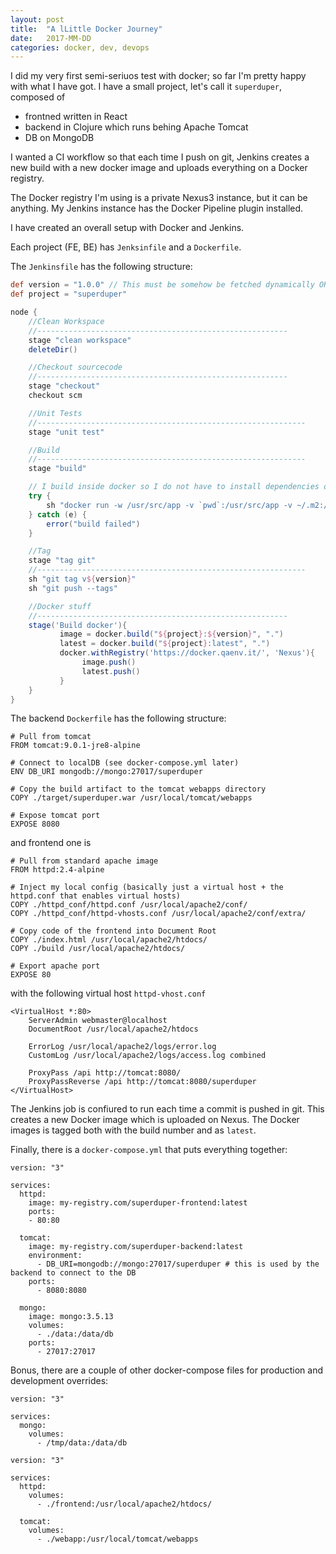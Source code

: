 ```yaml
---
layout: post
title:  "A lLittle Docker Journey"
date:   2017-MM-DD
categories: docker, dev, devops
---
```


I did my very first semi-seriuos test with docker; so far I'm pretty happy with what I have got. I have a small project, let's call it `superduper`, composed of
- frontned written in React
- backend in Clojure which runs behing Apache Tomcat
- DB on MongoDB

I wanted a CI workflow so that each time I push on git, Jenkins creates a new build with a new docker image and uploads everything on a Docker registry.

The Docker registry I'm using is a private Nexus3 instance, but it can be anything. My Jenkins instance has the Docker Pipeline plugin installed.

I have created an overall setup with Docker and Jenkins.

Each project (FE, BE) has `Jenksinfile` and a `Dockerfile`.

The `Jenkinsfile` has the following structure:

```groovy
def version = "1.0.0" // This must be somehow be fetched dynamically OR the Jenkins file must be updated for each new version.
def project = "superduper"

node {
    //Clean Workspace
    //--------------------------------------------------------
    stage "clean workspace"
    deleteDir()

    //Checkout sourcecode
    //--------------------------------------------------------
    stage "checkout"
    checkout scm

    //Unit Tests
    //------------------------------------------------------------
    stage "unit test"

    //Build
    //------------------------------------------------------------
    stage "build"

    // I build inside docker so I do not have to install dependencies on Jenkins. Note that .m2 directory is shared so it is not downloaded each time
    try {
        sh "docker run -w /usr/src/app -v `pwd`:/usr/src/app -v ~/.m2:/home/user/.m2 -e LOCAL_USER_ID=\$UID clojure:lein-2.7.1-alpine /bin/bash -c 'lein with-profile production ring uberwar; chmod -R a+rwx target'"
    } catch (e) {
        error("build failed")
    }

    //Tag
    stage "tag git"
    //------------------------------------------------------------
    sh "git tag v${version}"
    sh "git push --tags"

    //Docker stuff
    //--------------------------------------------------------
    stage('Build docker'){
           image = docker.build("${project}:${version}", ".")
           latest = docker.build("${project}:latest", ".")
           docker.withRegistry('https://docker.qaenv.it/', 'Nexus'){
                image.push()
                latest.push()
           }
    }
}
```

The backend `Dockerfile` has the following structure:

```
# Pull from tomcat
FROM tomcat:9.0.1-jre8-alpine

# Connect to localDB (see docker-compose.yml later)
ENV DB_URI mongodb://mongo:27017/superduper

# Copy the build artifact to the tomcat webapps directory
COPY ./target/superduper.war /usr/local/tomcat/webapps

# Expose tomcat port
EXPOSE 8080
```

and frontend one is

```
# Pull from standard apache image
FROM httpd:2.4-alpine

# Inject my local config (basically just a virtual host + the httpd.conf that enables virtual hosts)
COPY ./httpd_conf/httpd.conf /usr/local/apache2/conf/
COPY ./httpd_conf/httpd-vhosts.conf /usr/local/apache2/conf/extra/

# Copy code of the frontend into Document Root
COPY ./index.html /usr/local/apache2/htdocs/
COPY ./build /usr/local/apache2/htdocs/

# Export apache port
EXPOSE 80
```

with the following virtual host `httpd-vhost.conf`

```
<VirtualHost *:80>
    ServerAdmin webmaster@localhost
    DocumentRoot /usr/local/apache2/htdocs

    ErrorLog /usr/local/apache2/logs/error.log
    CustomLog /usr/local/apache2/logs/access.log combined

    ProxyPass /api http://tomcat:8080/
    ProxyPassReverse /api http://tomcat:8080/superduper
</VirtualHost>
```

The Jenkins job is confiured to run each time a commit is pushed in git. This creates a new Docker image which is uploaded on Nexus.
The Docker images is tagged both with the build number and as `latest`.

Finally, there is a `docker-compose.yml` that puts everything together:

```
version: "3"

services:
  httpd:
    image: my-registry.com/superduper-frontend:latest
    ports:
    - 80:80

  tomcat:
    image: my-registry.com/superduper-backend:latest
    environment:
      - DB_URI=mongodb://mongo:27017/superduper # this is used by the backend to connect to the DB
    ports:
      - 8080:8080

  mongo:
    image: mongo:3.5.13
    volumes:
      - ./data:/data/db
    ports:
      - 27017:27017
```

Bonus, there are a couple of other docker-compose files for production and development overrides:

```
version: "3"

services:
  mongo:
    volumes:
      - /tmp/data:/data/db
```

```
version: "3"

services:
  httpd:
    volumes:
      - ./frontend:/usr/local/apache2/htdocs/

  tomcat:
    volumes:
      - ./webapp:/usr/local/tomcat/webapps
```
